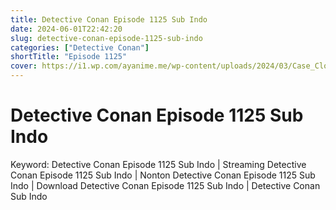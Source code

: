 ```yaml
---
title: Detective Conan Episode 1125 Sub Indo
date: 2024-06-01T22:42:20
slug: detective-conan-episode-1125-sub-indo
categories: ["Detective Conan"]
shortTitle: "Episode 1125"
cover: https://i1.wp.com/ayanime.me/wp-content/uploads/2024/03/Case_Closed_3rd_Key_Visual.jpg
---
```


# Detective Conan Episode 1125 Sub Indo

<iframe-lodaer iframe-src1="#" iframe-src2="https://drive.google.com/file/d/16dvfHhJabFrtpCIgaRYGjDDQdLmYT2Vy/preview"></iframe-loader>

Keyword:
Detective Conan Episode 1125 Sub Indo | Streaming Detective Conan Episode 1125 Sub Indo | Nonton Detective Conan Episode 1125 Sub Indo | Download Detective Conan Episode 1125 Sub Indo | Detective Conan Sub Indo

